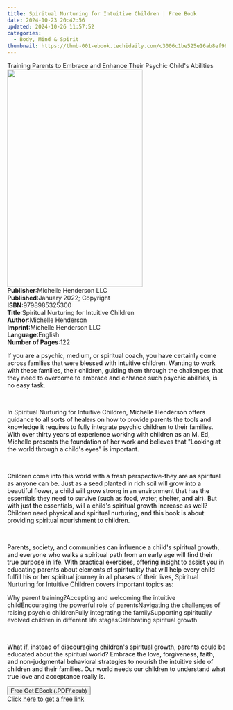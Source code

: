 ```yaml
---
title: Spiritual Nurturing for Intuitive Children | Free Book
date: 2024-10-23 20:42:56
updated: 2024-10-26 11:57:52
categories:
  - Body, Mind & Spirit
thumbnail: https://thmb-001-ebook.techidaily.com/c3006c1be525e16ab8ef989649a89cf484ce11b07b7c0fe92aa3e5a75c0f512e.jpg
---
```

<main id="book-container">
  <div class="flex flex-col">
    <div class="book-brief flex-1 py-6 px-4 sm:p-6 md:py-10 md:px-8">
      <!-- brief-->
      <div class="book-brief-main">
        Training Parents to Embrace and Enhance Their Psychic Child's Abilities
      </div>
    </div>
    <div
      class="book-meta-info flex-1 grid gap-4 col-start-1 col-end-3 row-start-1 sm:mb-6 sm:grid-cols-4 lg:gap-6 lg:col-start-2 lg:row-end-6 lg:row-span-6 lg:mb-0"
    >
      <div
        class="book-meta-info-left place-content-center mt-4 p-4 text-sm leading-6 col-start-2 col-span-2 dark:text-slate-400"
      >
        <img
          class="w-full h-500 object-cover rounded-lg sm:h-255 sm:col-span-2 lg:col-span-full"
          src="https://img-001-ebook.techidaily.com/6c9e2590d20fc04f176412c589124927c855edb3f6e3b85b9d571870a57c517d.jpg"
          alt=""
          width="312"
          height="500"
        />
      </div>
      <div
        class="book-meta-info-right mt-2 col-start-1 row-start-2 col-span-3 self-center"
      >
        <!-- meta data  -->
        <div class="flex flex-col px-4 md:px-8">
          <div class="flex-1">
            <strong>Publisher</strong>:<span class="px-2"
              >Michelle Henderson LLC</span
            >
          </div>
          <div class="flex-1">
            <strong>Published</strong>:<span class="px-2"
              >January 2022; Copyright</span
            >
          </div>
          <div class="flex-1">
            <strong>ISBN</strong>:<span class="px-2">9798985325300</span>
          </div>
          <div class="flex-1">
            <strong>Title</strong>:<span class="px-2"
              >Spiritual Nurturing for Intuitive Children</span
            >
          </div>
          <div class="flex-1">
            <strong>Author</strong>:<span class="px-2">Michelle Henderson</span>
          </div>
          <div class="flex-1">
            <strong>Imprint</strong>:<span class="px-2"
              >Michelle Henderson LLC</span
            >
          </div>
          <div class="flex-1">
            <strong>Language</strong>:<span class="px-2">English</span>
          </div>
          <div class="flex-1">
            <strong>Number of Pages</strong>:<span class="px-2">122</span>
          </div>
        </div>
      </div>
    </div>
    <div class="book-description flex-1 py-6 px-4 sm:p-6 md:py-10 md:px-8">
      <div class="book-description-main">
        <div accordion-content="" id="description">
          <p class="ql-align-justify">
            <span
              style="background-color: rgba(0, 0, 0, 0); color: rgb(0, 0, 0)"
              >If you are a psychic, medium, or spiritual coach, you have
              certainly come across families that were blessed with intuitive
              children. Wanting to work with these families, their children,
              guiding them through the challenges that they need to overcome to
              embrace and enhance such psychic abilities, is no easy
              task.&nbsp;</span
            >
          </p>
          <p><br /></p>
          <p class="ql-align-justify">
            <span
              style="background-color: rgba(0, 0, 0, 0); color: rgb(0, 0, 0)"
              >In </span
            >Spiritual Nurturing for Intuitive Children,
            <span
              style="background-color: rgba(0, 0, 0, 0); color: rgb(0, 0, 0)"
              >Michelle Henderson offers guidance to all sorts of healers on how
              to provide parents the tools and knowledge it requires to fully
              integrate psychic children to their families. With over thirty
              years of experience working with children as an M. Ed, Michelle
              presents the foundation of her work and believes that "Looking at
              the world through a child's eyes" is important.</span
            >
          </p>
          <p><br /></p>
          <p class="ql-align-justify">
            <span
              style="background-color: rgba(0, 0, 0, 0); color: rgb(0, 0, 0)"
              >Children come into this world with a fresh perspective-they are
              as spiritual as anyone can be. Just as a seed planted in rich soil
              will grow into a beautiful flower, a child will grow strong in an
              environment that has the essentials they need to survive (such as
              food, water, shelter, and air). But with just the essentials, will
              a child's spiritual growth increase as well? Children need
              physical and spiritual nurturing, and this book is about providing
              spiritual nourishment to children.</span
            >
          </p>
          <p><br /></p>
          <p class="ql-align-justify">
            <span
              style="background-color: rgba(0, 0, 0, 0); color: rgb(0, 0, 0)"
              >Parents, society, and communities can influence a child's
              spiritual growth, and everyone who walks a spiritual path from an
              early age will find their true purpose in life. With practical
              exercises, offering insight to assist you in educating parents
              about elements of spirituality that will help every child fulfill
              his or her spiritual journey in all phases of their lives, </span
            >Spiritual Nurturing for Intuitive Children
            <span
              style="background-color: rgba(0, 0, 0, 0); color: rgb(0, 0, 0)"
              >covers important topics as:</span
            >
          </p>
          <span style="background-color: rgba(0, 0, 0, 0)"
            >Why parent training?</span
          ><span style="background-color: rgba(0, 0, 0, 0)"
            >Accepting and welcoming the intuitive child</span
          ><span style="background-color: rgba(0, 0, 0, 0)"
            >Encouraging the powerful role of parents</span
          ><span style="background-color: rgba(0, 0, 0, 0)"
            >Navigating the challenges of raising psychic children</span
          ><span style="background-color: rgba(0, 0, 0, 0)"
            >Fully integrating the family</span
          ><span style="background-color: rgba(0, 0, 0, 0)"
            >Supporting spiritually evolved children in different life
            stages</span
          ><span style="background-color: rgba(0, 0, 0, 0)"
            >Celebrating spiritual growth</span
          >
          <p><br /></p>
          <p class="ql-align-justify">
            <span
              style="background-color: rgba(0, 0, 0, 0); color: rgb(0, 0, 0)"
              >What if, instead of discouraging children's spiritual growth,
              parents could be educated about the spiritual world? Embrace the
              love, forgiveness, faith, and non-judgmental behavioral strategies
              to nourish the intuitive side of children and their families. Our
              world needs our children to understand what true love and
              acceptance really is.</span
            >
          </p>
        </div>
        <div class="accordion-fader"></div>
      </div>
    </div>
    <div class="book-excerpts flex-1 py-6 px-4 sm:p-6 md:py-10 md:px-8"></div>
    <div
      class="book-about-author flex-1 py-6 px-4 sm:p-6 md:py-10 md:px-8"
    ></div>
    <div class="book-free-get flex-1 py-6 px-4 sm:p-6 md:py-10 md:px-8">
      <button
        id="btn-free-get"
        class="bg-blue-500 hover:bg-blue-700 text-white font-bold py-2 px-4 rounded"
      >
        Free Get EBook (.PDF/.epub)
      </button>
      <div id="countdown-display" class="px-2 text-lg mt-2"></div>
      <a
        id="free-link"
        class="hidden bg-blue-500 hover:bg-blue-700 text-white font-bold py-2 px-4 rounded"
        href="https://www.ebooks.com/en-us/book/210458239/spiritual-nurturing-for-intuitive-children/michelle-henderson/"
        target="_blank"
        >Click here to get a free link</a
      >
    </div>
    <script>
      let countdownTime = 0;
      let countdownInterval = null;
      document
        .getElementById('btn-free-get')
        .addEventListener('click', startCountdown);
      function startCountdown() {
        countdownTime = new Date().getTime() + 60000 * 3;
        countdownInterval = setInterval(updateCountdown, 1000);
        document.getElementById('btn-free-get').disabled = true;
        document
          .getElementById('btn-free-get')
          .classList.add('bg-gray-500', 'cursor-not-allowed');
      }
      function updateCountdown() {
        let currentTime = new Date().getTime();
        let timeLeft = countdownTime - currentTime;
        let secondsLeft = Math.floor(timeLeft / 1000);
        document.getElementById('countdown-display').innerHTML =
          `Remaining time: ${secondsLeft} seconds.`;
        if (secondsLeft <= 0) {
          clearInterval(countdownInterval);
          document.getElementById('btn-free-get').classList.add('hidden');
          document.getElementById('free-link').classList.remove('hidden');
          document.getElementById('countdown-display').innerHTML = '';
        }
      }
    </script>
  </div>
</main>
